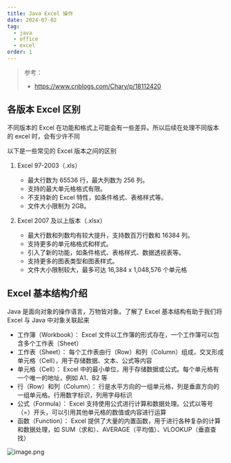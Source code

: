 ```yaml
---
title: Java Excel 操作
date: 2024-07-02
tag:
  - java
  - office
  - excel
order: 1
---
```


> 参考：
>
> - https://www.cnblogs.com/Chary/p/18112420

## 各版本 Excel 区别

不同版本的 Excel 在功能和格式上可能会有一些差异。所以后续在处理不同版本的 excel 时，会有少许不同

以下是一些常见的 Excel 版本之间的区别

1. Excel 97-2003（.xls）

   - 最大行数为 65536 行，最大列数为 256 列。
   - 支持的最大单元格格式有限。
   - 不支持新的 Excel 特性，如条件格式、表格样式等。
   - 文件大小限制为 2GB。

2. Excel 2007 及以上版本（.xlsx）

   - 最大行数和列数均有较大提升，支持数百万行数和 16384 列。
   - 支持更多的单元格格式和样式。
   - 引入了新的功能，如条件格式、表格样式、数据透视表等。
   - 支持更多的图表类型和图表样式。
   - 文件大小限制较大，最多可达 16,384 x 1,048,576 个单元格

## Excel 基本结构介绍

Java 是面向对象的操作语言，万物皆对象。了解了 Excel 基本结构有助于我们将 Excel 与 Java 中对象关联起来

- 工作簿（Workbook）： Excel 文件以工作簿的形式存在，一个工作簿可以包含多个工作表（Sheet）
- 工作表（Sheet）： 每个工作表由行（Row）和列（Column）组成，交叉形成单元格（Cell），用于存储数据、文本、公式等内容
- 单元格（Cell）： Excel 中的最小单位，用于存储数据或公式。每个单元格有一个唯一的地址，例如 A1、B2 等
- 行（Row）和列（Column）： 行是水平方向的一组单元格，列是垂直方向的一组单元格。行用数字标识，列用字母标识
- 公式（Formula）： Excel 支持使用公式进行计算和数据处理。公式以等号（=）开头，可以引用其他单元格的数值或内容进行运算
- 函数（Function）： Excel 提供了大量的内置函数，用于进行各种复杂的计算和数据处理，如 SUM（求和）、AVERAGE（平均值）、VLOOKUP（垂直查找）

![image.png](https://s2.loli.net/2024/07/02/kP7mKptglZfN964.png)
